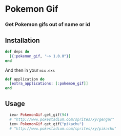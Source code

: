 # Pokemon Gif

### Get Pokemon gifs out of name or id

## Installation

```elixir
def deps do
  [{:pokemon_gif, "~> 1.0.0"}]
end
```

And then in your `mix.exs`

```elixir
def application do
  [extra_applications: [:pokemon_gif]]
end
```

## Usage

```elixir
  iex> PokemonGif.get_gif(94)
  # "http://www.pokestadium.com/sprites/xy/gengar"
  iex> PokemonGif.get_gif("pikachu")
  # "http://www.pokestadium.com/sprites/xy/pikachu"
```
